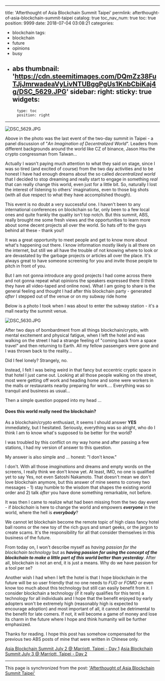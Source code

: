 
---
title: 'Afterthought of Asia Blockchain Summit Taipei'
permlink: afterthought-of-asia-blockchain-summit-taipei
catalog: true
toc_nav_num: true
toc: true
position: 9999
date: 2018-07-04 03:08:21
categories:
- blockchain
tags:
- blockchain
- future
- opinions
- busy
- abs
thumbnail: 'https://cdn.steemitimages.com/DQmZz38FuTJjJmrwadeaVyLivNTUBggPgUs1KnbCbiKaj4g/DSC_5629.JPG'
sidebar:
    right:
        sticky: true
widgets:
    -
        type: toc
        position: right
---


![DSC_5629.JPG](https://cdn.steemitimages.com/DQmZz38FuTJjJmrwadeaVyLivNTUBggPgUs1KnbCbiKaj4g/DSC_5629.JPG)

Above in the photo was the last event of the two-day summit in Taipei - a panel discussion of "*An Imagination of Decentralized World*". Leaders from different backgrounds around the world like CZ of binance, Jason Hsu the crypto congressman from Taiwan... 

Actually I wasn't paying much attention to what they said on stage, since I was so tired (and excited of course) from the two day activities and to be honest I have had enough dreams about the so called *decentralized world* that I decided to stop dreaming and really start to engage in something *real* that can really change this world, even just for a little bit. So, naturally I lost the interest of listening to others' imaginations, even to those big shots (with all due respect to what they have accomplished though).

This event is no doubt a very successful one. I haven't been to any international conferences on blockchain so far, only been to a few local ones and quite frankly the quality isn't top notch. But this summit, ABS, really brought me some fresh views and the opportunities to learn more about some decent projects all over the world. So hats off to the guys behind all these - thank you!!

It was a great opportunity to meet people and get to know more about what's happening out there. I know information mostly likely is all there on the internet, but still we all have the trouble of not knowing where to look or are devastated by the garbage projects or articles all over the place. It's always great to have someone screening for you and invite those people to pitch in front of you.

But I am not gonna introduce any good projects I had come across there and not gonna repeat what opinions the speakers expressed there (I think they have all video-taped and online now). What I am going to share is the general feeling and thought I had after this blockchain party -  generated *after* I stepped out of the venue or on my subway ride home

Below is a photo I took when I was about to enter the subway station - it's a mall nearby the summit venue.

![DSC_5630.JPG](https://cdn.steemitimages.com/DQmeCfEENcYMNopvncx18dLeo5haA2iDkaEBWH8gAFQaxcm/DSC_5630.JPG)

After two days of bombardment from all things blockchain/crypto, with mental excitement and physical fatigue, when I left the hotel and was walking on the street I had a strange feeling of "coming back from a space travel" and then returning to Earth. All my fellow passengers were gone and I was thrown back to the reality...  

Did I feel lonely? Strangely, no. 

Instead, I felt I was being weird in that fancy but eccentric cryptic space in that hotel I just came out. Looking at all those people walking on the street, most were getting off work and heading home and some were workers in the malls or restaurants nearby preparing for work.... Everything was so tranquil and business as usual...

Then a simple question popped into my head ...

<h4>Does this world really need the blockchain?</h4>

As a blockchain/crypto enthusiast, it seems I should answer **YES** immediately, but I hesitated. Seriously, everything was so alright, who do I think I am to know what's supposed to be better for the world?  

I was troubled by this conflict on my way home and after passing a few stations, I had my version of answer to this question.

My  answer is also simple and ... honest: "I don't know."

I don't. With all those *imaginations* and dreams and empty words on the screens, I really think we don't know yet. At least, IMO, no one is qualified yet to say Yes, not even Satoshi Nakamoto. That doesn't mean we don't love blockchain anymore, but this answer of mine seems to convey two messages - 1) stay humble to the wisdom that shapes the existing world order and 2) talk *after* you have done something remarkable, not before.

It was then I came to realize what had been missing from the two day event - if *blockchain* is here to change the world and empowers ***everyone*** in the world, where the hell is ***everybody***?

We cannot let blockchain become the remote topic of high class fancy hotel ball rooms or the new toy of the rich guys and smart geeks, or the jargon to create scams. It's the responsibility for all that consider themselves in this business of the future.

From today on, I won't describe myself as *having passion for the blockchain technology* but as ***having passion for using the concept of the blockchain to make a little part of this world better than yesterday***. After all, blockchain is not an end, it is just a means. Why do we have passion for a tool per se? 

Another wish I had when I left the hotel is that I hope blockchain in the future will be so user friendly that no one needs to *FUD* or *FOMO* or even know too much about this technology but still can easily benefit from it. I consider blockchain a technology (if it really qualifies for this term) a technology for all individuals and I hope that the benefit enjoyed by early adopters won't be extremely high (reasonably high is expected to encourage adoption) and most important of all, it cannot be detrimental to the benefit for late comers. If not, it will become a game of money and lose its charm in the future where I hope and think humanity will be further emphasized. 

Thanks for reading. I hope this post has somehow compensated for the previous two ABS posts of mine that were written in Chinese only. 

[Asia Blockchain Summit July 2 @ Marriott, Taipei - Day 1](https://steemit.com/blockchain/@deanliu/asia-blockchain-summit-july-2-marriott-taipei-day-1)
[Asia Blockchain Summit July 3 @ Marriott, Taipei - Day 2](https://steemit.com/blockchain/@deanliu/asia-blockchain-summit-july-3-marriott-taipei-day-2)


- - -

This page is synchronized from the post: ['Afterthought of Asia Blockchain Summit Taipei'](https://steemit.com/@deanliu/afterthought-of-asia-blockchain-summit-taipei)
